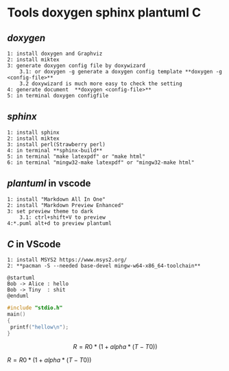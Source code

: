 # Tools **doxygen** **sphinx** **plantuml** **C**
## *doxygen*
    1: install doxygen and Graphviz  
    2: install miktex 
    3: generate doxygen config file by doxywizard  
        3.1: or doxygen -g generate a doxygen config template **doxygen -g <config-file>**
        3.2 doxywizard is much more easy to check the setting
    4: generate document  **doxygen <config-file>**   
    5: in terminal doxygen configfile  
## *sphinx*  
    1: install sphinx  
    2: install miktex  
    3: install perl(Strawberry perl)  
    4: in terminal **sphinx-build**
    5: in terminal "make latexpdf" or "make html" 
    6: in terminal "mingw32-make latexpdf" or "mingw32-make html"  
## *plantuml* in vscode
    1: install "Markdown All In One"
    2: install "Markdown Preview Enhanced"
    3: set preview theme to dark
        3.1: ctrl+shift+V to preview
    4:*.puml alt+d to preview plantuml
## *C* in VScode
    1: install MSYS2 https://www.msys2.org/
    2: **pacman -S --needed base-devel mingw-w64-x86_64-toolchain**

```plantuml
@startuml
Bob -> Alice : hello
Bob -> Tiny  : shit
@enduml
```

```C
#include "stdio.h"
main()
{
 printf("hellow\n");
}
```
```math
    R = R0 * (1 + alpha * (T - T0))
```
$R = R0 * (1 + alpha * (T - T0))$



